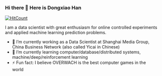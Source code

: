 ### Hi there 👋 Here is Dongxiao Han

[![HitCount](http://hits.dwyl.com/PatrickPro2/{project}.svg)](http://hits.dwyl.com/PatrickPro2/{project})

<!--
**PatrickPro2/PatrickPro2** is a ✨ _special_ ✨ repository because its `README.md` (this file) appears on your GitHub profile.
-->


I am a data scientist with great enthusiasm for online controlled experiments and applied machine learning prediction problems.

- 🔭 I’m currently working as a Data Scientist at Shanghai Media Group, China Business Network (also called Yicai in Chinese)
- 🌱 I’m currently learning computer/database/distributed systems, machine/deep/reinforcement learning
- ⚡ Fun fact: I believe OVERWACH is the best computer games in the world
